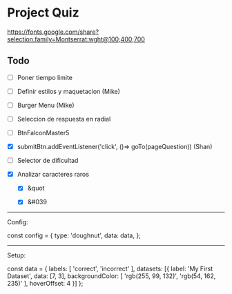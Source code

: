 # Project Quiz

https://fonts.google.com/share?selection.family=Montserrat:wght@100;400;700

## Todo

- [ ] Poner tiempo limite

- [ ] Definir estilos y maquetacion (Mike)

- [ ] Burger Menu (Mike)

- [ ] Seleccion de respuesta en radial

- [ ] BtnFalconMaster5

- [X] submitBtn.addEventListener('click', ()=> goTo(pageQuestion)) (Shan)

- [ ] Selector de dificultad

- [X] Analizar caracteres raros

    - [X] &quot

    - [X] &#039

-----------------------------

Config:

const config = {
  type: 'doughnut',
  data: data,
};

------------------------------

Setup:

const data = {
  labels: [
    'correct',
    'incorrect'
  ],
  datasets: [{
    label: 'My First Dataset',
    data: [7, 3],
    backgroundColor: [
      'rgb(255, 99, 132)',
      'rgb(54, 162, 235)'
    ],
    hoverOffset: 4
  }]
};